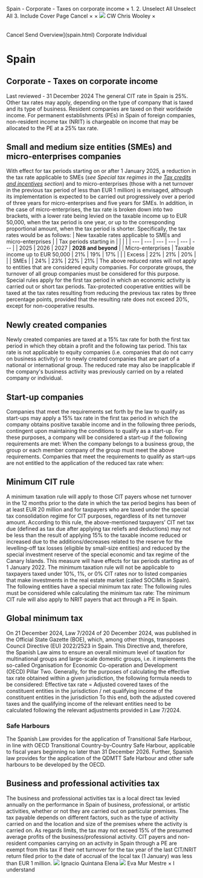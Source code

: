 Spain - Corporate - Taxes on corporate income
×
1.
2.
Unselect All
Unselect All
3.
Include Cover Page
Cancel
×
×
![](-/media/world-wide-tax-summaries/attachments/global---chris-wooley.ashx%3Frev=ac5e5f3223b34096b1afc2a6009c7320&revision=ac5e5f32-23b3-4096-b1af-c2a6009c7320&hash=859B7ADC84DC2CBEC9760E9E6EE7DE6D0A8BFCDF)
CW
Chris Wooley
×
######
Cancel
Send
Overview](spain.html)
Corporate
Individual
# Spain
## Corporate - Taxes on corporate income
Last reviewed - 31 December 2024
The general CIT rate in Spain is 25%. Other tax rates may apply, depending on the type of company that is taxed and its type of business.
Resident companies are taxed on their worldwide income.
For permanent establishments (PEs) in Spain of foreign companies, non-resident income tax (NRIT) is chargeable on income that may be allocated to the PE at a 25% tax rate.
## Small and medium size entities (SMEs) and micro-enterprises companies
With effect for tax periods starting on or after 1 January 2025, a reduction in the tax rate applicable to SMEs (*see Special tax regimes in the [Tax credits and incentives](spain/corporate/tax-credits-and-incentives.html) section*) and to micro-enterprises (those with a net turnover in the previous tax period of less than EUR 1 million) is envisaged, although its implementation is expected to be carried out progressively over a period of three years for micro-enterprises and five years for SMEs.
In addition, in the case of micro-enterprises, the tax rate is broken down into two brackets, with a lower rate being levied on the taxable income up to EUR 50,000, when the tax period is one year, or up to the corresponding proportional amount, when the tax period is shorter. Specifically, the tax rates would be as follows:
| New taxable rates applicable to SMEs and micro-enterprises | | Tax periods starting in | | | |
| --- | --- | --- | --- | --- | --- |
| 2025 | 2026 | 2027 | **2028 and beyond** |
| Micro-enterprises | Taxable income up to EUR 50,000 | 21% | 19% | 17% |  |
| Excess | 22% | 21% | 20% |  |
| SMEs | | 24% | 23% | 22% | 21% |
The above reduced rates will not apply to entities that are considered equity companies.
For corporate groups, the turnover of all group companies must be considered for this purpose. Special rules apply for the first tax period in which an economic activity is carried out or short tax periods.
Tax-protected cooperative entities will be taxed at the tax rates resulting from reducing the previous tax rates by three percentage points, provided that the resulting rate does not exceed 20%, except for non-cooperative results.
## Newly created companies
Newly created companies are taxed at a 15% tax rate for both the first tax period in which they obtain a profit and the following tax period. This tax rate is not applicable to equity companies (i.e. companies that do not carry on business activity) or to newly created companies that are part of a national or international group.
The reduced rate may also be inapplicable if the company's business activity was previously carried on by a related company or individual.
## Start-up companies
Companies that meet the requirements set forth by the law to qualify as start-ups may apply a 15% tax rate in the first tax period in which the company obtains positive taxable income and in the following three periods, contingent upon maintaining the conditions to qualify as a start-up.
For these purposes, a company will be considered a start-up if the following requirements are met:
When the company belongs to a business group, the group or each member company of the group must meet the above requirements.
Companies that meet the requirements to qualify as start-ups are not entitled to the application of the reduced tax rate when:
## Minimum CIT rule
A minimum taxation rule will apply to those CIT payers whose net turnover in the 12 months prior to the date in which the tax period begins has been of at least EUR 20 million and for taxpayers who are taxed under the special tax consolidation regime for CIT purposes, regardless of its net turnover amount.
According to this rule, the above-mentioned taxpayers’ CIT net tax due (defined as tax due after applying tax reliefs and deductions) may not be less than the result of applying 15% to the taxable income reduced or increased due to the additions/decreases related to the reserve for the levelling-off tax losses (eligible by small-size entities) and reduced by the special investment reserve of the special economic and tax regime of the Canary Islands.
This measure will have effects for tax periods starting as of 1 January 2022.
The minimum taxation rule will not be applicable to taxpayers taxed under 10%, 1%, or 0% CIT rates nor to listed companies that make investments in the real estate market (called SOCIMIs in Spain).
The following entities have a special minimum tax rate:
The following rules must be considered while calculating the minimum tax rate:
The minimum CIT rule will also apply to NRIT payers that act through a PE in Spain.
## Global minimum tax
On 21 December 2024, Law 7/2024 of 20 December 2024, was published in the Official State Gazette (BOE), which, among other things, transposes Council Directive (EU) 2022/2523 in Spain. This Directive and, therefore, the Spanish Law aims to ensure an overall minimum level of taxation for multinational groups and large-scale domestic groups, i.e. it implements the so-called Organisation for Economic Co-operation and Development (OECD) Pillar Two.
Generally, for the purposes of calculating the effective tax rate obtained within a given jurisdiction, the following formula needs to be considered:
Effective tax rate = Adjusted covered taxes of the constituent entities in the jurisdiction / net qualifying income of the constituent entities in the jurisdiction
To this end, both the adjusted covered taxes and the qualifying income of the relevant entities need to be calculated following the relevant adjustments provided in Law 7/2024.
### Safe Harbours
The Spanish Law provides for the application of Transitional Safe Harbour, in line with OECD Transitional Country-by-Country Safe Harbour, applicable to fiscal years beginning no later than 31 December 2026.
Further, Spanish law provides for the application of the QDMTT Safe Harbour and other safe harbours to be developed by the OECD.
## Business and professional activities tax
The business and professional activities tax is a local direct tax levied annually on the performance in Spain of business, professional, or artistic activities, whether or not they are carried out on particular premises. The tax payable depends on different factors, such as the type of activity carried on and the location and size of the premises where the activity is carried on. As regards limits, the tax may not exceed 15% of the presumed average profits of the business/professional activity.
CIT payers and non-resident companies carrying on an activity in Spain through a PE are exempt from this tax if their net turnover for the tax year of the last CIT/NRIT return filed prior to the date of accrual of the local tax (1 January) was less than EUR 1 million.
![](-/media/world-wide-tax-summaries/attachments/spain---ignacio_quintana_elena.ashx%3Frev=9eabee28435640dc847d0a2f012c3bf4&revision=9eabee28-4356-40dc-847d-0a2f012c3bf4&hash=03B96ABF832106F3A3115CC95D5AAC1E92A36026)
Ignacio Quintana Elena
![](-/media/world-wide-tax-summaries/attachments/spain---eva_mur_mestre.ashx%3Frev=0eb32255ebf5421fb184c75c2407493b&revision=0eb32255-ebf5-421f-b184-c75c2407493b&hash=E2A588E14A07719823B1C89E73D767BE8BA28178)
Eva Mur Mestre
×
I understand